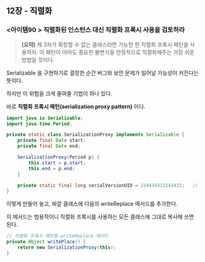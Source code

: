 ## 12장 - 직렬화

### <아이템90 > 직렬화된 인스턴스 대신 직렬화 프록시 사용을 검토하라

> **(요약)** 제 3자가 확장할 수 없는 클래스라면 가능한 한 직렬화 프록시 패턴을 사용하자. 이 패턴이 아마도 중요한 불변식을 안정적으로 직렬화해주는 가장 쉬운 방법일 것이다.

Serializable 을 구현하기로 결정한 순간 버그와 보안 문제가 일어날 가능성이 커진다는 뜻이다.

하지만 이 위험을 크게 줄여줄 기법이 하나 있다.

바로 **직렬화 프록시 패턴(serialization proxy pattern)** 이다.

```java
import java.io.Serializable;
import java.time.Period;

private static class SerializationProxy implements Serializable {
    private final Date start;
    private final Date end;

    SerializationProxy(Period p) {
        this.start = p.start;
        this.end = p.end;
    }
    
    private static final long serialVersionUID = 234434313243432;   // 아무값이나 상관 없다.
}
```

이렇게 만들어 놓고, 바깥 클래스에 다음의 writeReplace 메서드를 추가한다.

이 메서드는 범용적이니 직렬화 프록시를 사용하는 모든 클래스에 그대로 복사해 쓰면 된다.

```java
// 직렬화 프록시 패턴용 writeReplace 메서드
private Object writePlace() {
    return new SerializationProxy(this);
}
```
